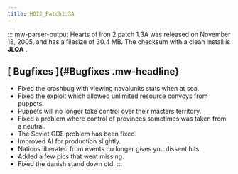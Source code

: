 ```yaml
---
title: HOI2_Patch1.3A
---
```


::: mw-parser-output
Hearts of Iron 2 patch 1.3A was released on November 18, 2005, and has a
filesize of 30.4 MB. The checksum with a clean install is **JLQA** .

## [ Bugfixes ]{#Bugfixes .mw-headline}

- Fixed the crashbug with viewing navalunits stats when at sea.
- Fixed the exploit which allowed unlimited resource convoys from
  puppets.
- Puppets will no longer take control over their masters territory.
- Fixed a problem where control of provinces sometimes was taken from
  a neutral.
- The Soviet GDE problem has been fixed.
- Improved AI for production slightly.
- Nations liberated from events no longer gives you dissent hits.
- Added a few pics that went missing.
- Fixed the danish stand down ctd.
  :::
